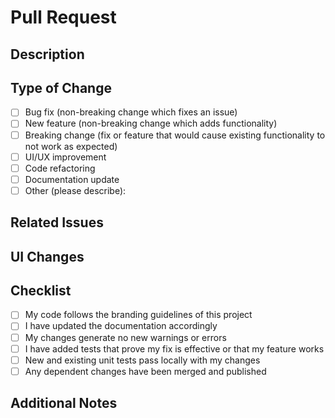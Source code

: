 # Pull Request

## Description
<!-- Provide a brief description of the changes in this PR -->

## Type of Change
- [ ] Bug fix (non-breaking change which fixes an issue)
- [ ] New feature (non-breaking change which adds functionality)
- [ ] Breaking change (fix or feature that would cause existing functionality to not work as expected)
- [ ] UI/UX improvement
- [ ] Code refactoring
- [ ] Documentation update
- [ ] Other (please describe):

## Related Issues
<!-- Link to any related issues here using the syntax: Fixes #issue_number -->

## UI Changes
<!-- If this PR includes UI changes, please include before/after screenshots -->

## Checklist
- [ ] My code follows the branding guidelines of this project
- [ ] I have updated the documentation accordingly
- [ ] My changes generate no new warnings or errors
- [ ] I have added tests that prove my fix is effective or that my feature works
- [ ] New and existing unit tests pass locally with my changes
- [ ] Any dependent changes have been merged and published

## Additional Notes
<!-- Add any other information about the PR here -->